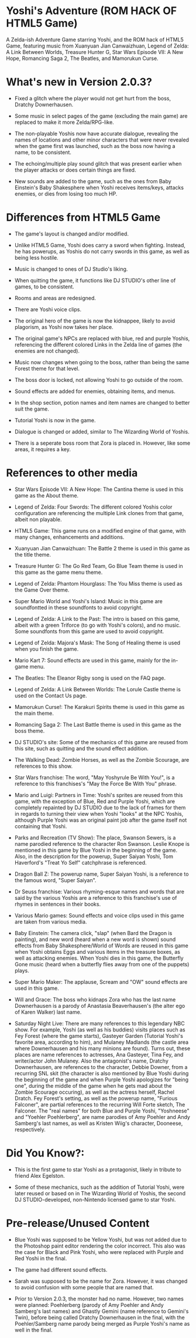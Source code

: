 # Yoshi's Adventure (ROM HACK OF HTML5 Game)

A Zelda-ish Adventure Game starring Yoshi, and the ROM hack of HTML5 Game, featuring music
from Xuanyuan Jian Canwaizhuan, Legend of Zelda: A Link Between Worlds, Treasure Hunter G, Star Wars Episode VII: A New Hope, Romancing Saga 2, The Beatles, and Mamorukun Curse.

# What's new in Version 2.0.3?

- Fixed a glitch where the player would not get hurt from the boss, Dratchy Downerhausen.

- Some music in select pages of the game (excluding the main game) are replaced to make it more Zelda/RPG-like.

- The non-playable Yoshis now have accurate dialogue, revealing the names of locations and other minor characters that were never revealed when the game first was launched, such as the boss now having a name, to be consistent.

- The echoing/multiple play sound glitch that was present earlier when the player attacks or does certain things are fixed.

- New sounds are added to the game, such as the ones from Baby Einstein's Baby Shakesphere when Yoshi receives items/keys, attacks enemies, or dies from losing too much HP.

# Differences from HTML5 Game

- The game's layout is changed and/or modified.

- Unlike HTML5 Game, Yoshi does carry a sword when fighting. Instead, he has powerups, as Yoshis do not carry swords in this game, as well as being less hostile.

- Music is changed to ones of DJ Studio's liking.

- When quitting the game, it functions like DJ STUDIO's other line of games, to be consistent.

- Rooms and areas are redesigned.

- There are Yoshi voice clips.

- The original hero of the game is now the kidnappee, likely to avoid plagorism, as Yoshi now takes her place.

- The original game's NPCs are replaced with blue, red and purple Yoshis, referencing the different colored Links in the Zelda line of games (the enemies are not changed).

- Music now changes when going to the boss, rather than being the same Forest theme for that level.

- The boss door is locked, not allowing Yoshi to go outside of the room.

- Sound effects are added for enemies, obtaining items, and menus.

- In the shop section, potion names and item names are changed to better suit the game.

- Tutorial Yoshi is now in the game.

- Dialogue is changed or added, similar to The Wizarding World of Yoshis.

- There is a seperate boss room that Zora is placed in. However, like some areas, it requires a key.

# References to other media

- Star Wars Episode VII: A New Hope: The Cantina theme is used in this game as the About theme.

- Legend of Zelda: Four Swords: The different colored Yoshis color configuration are referencing the multiple Link clones from that game, albeit non playable.

- HTML5 Game: This game runs on a modified engine of that game, with many changes, enhancements and additions.

- Xuanyuan Jian Canwaizhuan: The Battle 2 theme is used in this game as the title theme.

- Treasure Hunter G: The Go Red Team, Go Blue Team theme is used in this game as the game menu theme.

- Legend of Zelda: Phantom Hourglass: The You Miss theme is used as the Game Over theme.

- Super Mario World and Yoshi's Island: Music in this game are soundfontted in these soundfonts to avoid copyright.

- Legend of Zelda: A Link to the Past: The intro is based on this game, albeit with a green Triforce (to go with Yoshi's colors), and no music. Some soundfonts from this game are used to avoid copyright.

- Legend of Zelda: Majora's Mask: The Song of Healing theme is used when you finish the game.

- Mario Kart 7: Sound effects are used in this game, mainly for the in-game menu.

- The Beatles: The Eleanor Rigby song is used on the FAQ page.

- Legend of Zelda: A Link Between Worlds: The Lorule Castle theme is used on the Contact Us page.

- Mamorukun Curse!: The Karakuri Spirits theme is used in this game as the main theme.

- Romancing Saga 2: The Last Battle theme is used in this game as the boss theme.

- DJ STUDIO's site: Some of the mechanics of this game are reused from this site, such as quitting and the sound effect addition.

- The Walking Dead: Zombie Horses, as well as the Zombie Scourage, are references to this show.

- Star Wars franchise: The word, "May Yoshyrule Be With You!", is a reference to this franchises's "May the Force Be With You" phrase.

- Mario and Luigi: Partners in Time: Yoshi's sprites are reused from this game, with the exception of Blue, Red and Purple Yoshi, which are completely repainted by DJ STUDIO due to the lack of frames for them in regards to turning their view when Yoshi "looks" at the NPC Yoshis, although Purple Yoshi was an original paint job after the game itself not containing that Yoshi.

- Parks and Recreation (TV Show): The place, Swanson Sewers, is a name parodied reference to the character Ron Swanson. Leslie Knope is mentioned in this game by Blue Yoshi in the beginning of the game. Also, in the description for the powerup, Super Saiyan Yoshi, Tom Haverford's "Treat Yo Self" catchphrase is referenced.

- Dragon Ball Z: The powerup name, Super Saiyan Yoshi, is a reference to the famous word, "Super Saiyan".

- Dr Seuss franchise: Various rhyming-esque names and words that are said by the various Yoshis are a reference to this franchise's use of rhymes in sentences in their books.

- Various Mario games: Sound effects and voice clips used in this game are taken from various media.

- Baby Einstein: The camera click, "slap" (when Bard the Dragon is painting), and new word (heard when a new word is shown) sound effects from Baby Shakesphere/World of Words are reused in this game when Yoshi obtains Eggs and various items in the treasure boxes, as well as attacking enemies. When Yoshi dies in this game, the Butterfly Gone music (heard when a butterfly flies away from one of the puppets) plays.

- Super Mario Maker: The applause, Scream and "OW" sound effects are used in this game.

- Will and Grace: The boss who kidnaps Zora who has the last name Downerhausen is a parody of Anastasia Beaverhausen's (the alter ego of Karen Walker) last name.

- Saturday Night Live: There are many references to this legendary NBC show. For example, Yoshi (as well as his buddies) visits places such as Fey Forest (where the game starts), Gasteyer Garden (Tutorial Yoshi's favorite area, according to him), and Mulaney Madlands (the castle area where Downerhausen and his many minions are found). Turns out, these places are name references to actresses, Ana Gasteyer, Tina Fey, and writer/actor John Mulaney. Also the antagonist's name, Dratchy Downerhausen, are references to the character, Debbie Downer, from a recurring SNL skit (the character is also mentioned by Blue Yoshi during the beginning of the game and when Purple Yoshi apologizes for "being one", during the middle of the game when he gets mad about the Zombie Scourage occuring), as well as the actress herself, Rachel Dratch. Fey Forest's setting, as well as the powerup name, "Furious Falconer", are partial references to the recurring Will Forte sketch, The Falconer. The "real names" for both Blue and Purple Yoshi, "Yoshneese" and "Yoehler Poehlerberg", are name parodies of Amy Poehler and Andy Samberg's last names, as well as Kristen Wiig's character, Dooneese, respectively.

# Did You Know?:

- This is the first game to star Yoshi as a protagonist, likely in tribute to friend Alex Egelston.

- Some of these mechanics, such as the addition of Tutorial Yoshi, were later reused or based on in The Wizarding World of Yoshis, the second DJ STUDIO-developed, non-Nintendo licensed game to star Yoshi.

# Pre-release/Unused Content

- Blue Yoshi was supposed to be Yellow Yoshi, but was not added due to the Photoshop paint editor rendering the color incorrect. This also was the case for Black and Pink Yoshi, who were replaced with Purple and Red Yoshi in the final.

- The game had different sound effects.

- Sarah was supposed to be the name for Zora. However, it was changed to avoid confusion with some people that are named that.

- Prior to Version 2.0.3, the monster had no name. However, two names were planned: Poehlerberg (parody of Amy Poehler and Andy Samberg's last names) and Ghastly Gemini (name reference to Gemini's Twin), before being called Dratchy Downerhausen in the final, with the Poehler/Samberg name parody being merged as Purple Yoshi's name as well in the final.

